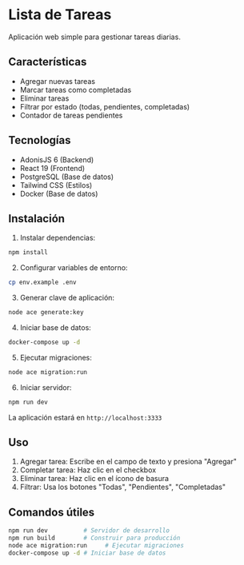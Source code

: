 # Lista de Tareas

Aplicación web simple para gestionar tareas diarias.

## Características

- Agregar nuevas tareas
- Marcar tareas como completadas
- Eliminar tareas
- Filtrar por estado (todas, pendientes, completadas)
- Contador de tareas pendientes

## Tecnologías

- AdonisJS 6 (Backend)
- React 19 (Frontend)
- PostgreSQL (Base de datos)
- Tailwind CSS (Estilos)
- Docker (Base de datos)

## Instalación

1. Instalar dependencias:
```bash
npm install
```

2. Configurar variables de entorno:
```bash
cp env.example .env
```

3. Generar clave de aplicación:
```bash
node ace generate:key
```

4. Iniciar base de datos:
```bash
docker-compose up -d
```

5. Ejecutar migraciones:
```bash
node ace migration:run
```

6. Iniciar servidor:
```bash
npm run dev
```

La aplicación estará en `http://localhost:3333`

## Uso

1. Agregar tarea: Escribe en el campo de texto y presiona "Agregar"
2. Completar tarea: Haz clic en el checkbox
3. Eliminar tarea: Haz clic en el ícono de basura
4. Filtrar: Usa los botones "Todas", "Pendientes", "Completadas"

## Comandos útiles

```bash
npm run dev          # Servidor de desarrollo
npm run build        # Construir para producción
node ace migration:run     # Ejecutar migraciones
docker-compose up -d # Iniciar base de datos
```
